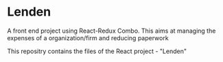 # Lenden
A front end project using React-Redux Combo.
This aims at managing the expenses of a organization/firm and reducing paperwork

This repositry contains the files of the React project - "Lenden" 
